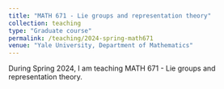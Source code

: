 ```yaml
---
title: "MATH 671 - Lie groups and representation theory"
collection: teaching
type: "Graduate course"
permalink: /teaching/2024-spring-math671
venue: "Yale University, Department of Mathematics"
---
```


During Spring 2024, I am teaching MATH 671 - Lie groups and representation theory. 

<!---
Heading 1
======

Heading 2
======

Heading 3
======
--->
